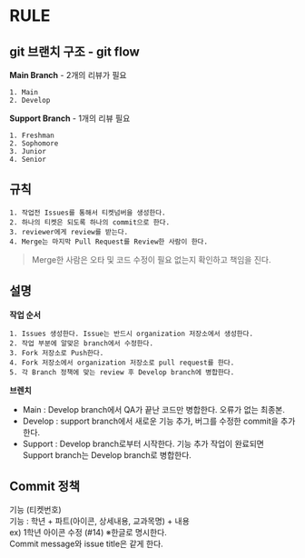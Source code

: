 # RULE

git 브랜치 구조 - git flow
---

**Main Branch** - 2개의 리뷰가 필요   

    1. Main		
    2. Develop		    

**Support Branch** -	1개의 리뷰 필요   

    1. Freshman 
    2. Sophomore
    3. Junior
    4. Senior
    
규칙
---
    1. 작업전 Issues를 통해서 티켓넘버을 생성한다.
    2. 하나의 티켓은 되도록 하나의 commit으로 한다.
    3. reviewer에게 review를 받는다.
    4. Merge는 마지막 Pull Request를 Review한 사람이 한다.   


   > Merge한 사람은 오타 및 코드 수정이 필요 없는지 확인하고 책임을 진다.

설명
---
**작업 순서**

    1. Issues 생성한다. Issue는 반드시 organization 저장소에서 생성한다.
    2. 작업 부분에 알맞은 branch에서 수정한다.
    3. Fork 저장소로 Push한다.
    4. Fork 저장소에서 organization 저장소로 pull request를 한다.
    5. 각 Branch 정책에 맞는 review 후 Develop branch에 병합한다.


**브렌치**

 * Main : Develop branch에서 QA가 끝난 코드만 병합한다. 오류가 없는 최종본.
 * Develop : support branch에서 새로운 기능 추가, 버그를 수정한 commit을 추가한다.
 * Support : Develop branch로부터 시작한다. 기능 추가 작업이 완료되면 Support branch는 Develop branch로 병합한다.

Commit 정책
---

기능 (티켓번호)   
기능 : 학년 + 파트(아이콘, 상세내용, 교과목명) + 내용   
ex) 1학년 아이콘 수정 (#14) ※한글로 명시한다.   
Commit message와 issue title은 같게 한다.   

